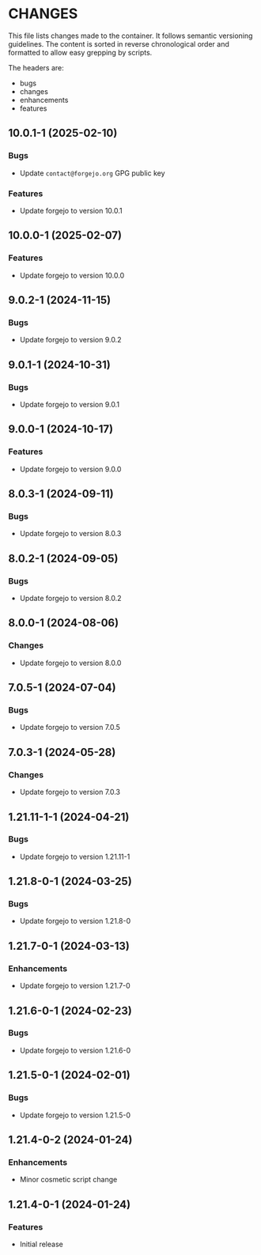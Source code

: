 # CHANGES

This file lists changes made to the container. It follows semantic versioning
guidelines. The content is sorted in reverse chronological order and formatted
to allow easy grepping by scripts.

The headers are:
- bugs
- changes
- enhancements
- features

## 10.0.1-1 (2025-02-10)

### Bugs

- Update `contact@forgejo.org` GPG public key

### Features

- Update forgejo to version 10.0.1

## 10.0.0-1 (2025-02-07)

### Features

- Update forgejo to version 10.0.0

## 9.0.2-1 (2024-11-15)

### Bugs

- Update forgejo to version 9.0.2

## 9.0.1-1 (2024-10-31)

### Bugs

- Update forgejo to version 9.0.1

## 9.0.0-1 (2024-10-17)

### Features

- Update forgejo to version 9.0.0

## 8.0.3-1 (2024-09-11)

### Bugs

- Update forgejo to version 8.0.3

## 8.0.2-1 (2024-09-05)

### Bugs

- Update forgejo to version 8.0.2

## 8.0.0-1 (2024-08-06)

### Changes

- Update forgejo to version 8.0.0

## 7.0.5-1 (2024-07-04)

### Bugs

- Update forgejo to version 7.0.5

## 7.0.3-1 (2024-05-28)

### Changes

- Update forgejo to version 7.0.3

## 1.21.11-1-1 (2024-04-21)

### Bugs

- Update forgejo to version 1.21.11-1

## 1.21.8-0-1 (2024-03-25)

### Bugs

- Update forgejo to version 1.21.8-0

## 1.21.7-0-1 (2024-03-13)

### Enhancements

- Update forgejo to version 1.21.7-0

## 1.21.6-0-1 (2024-02-23)

### Bugs

- Update forgejo to version 1.21.6-0

## 1.21.5-0-1 (2024-02-01)

### Bugs

- Update forgejo to version 1.21.5-0

## 1.21.4-0-2 (2024-01-24)

### Enhancements

- Minor cosmetic script change

## 1.21.4-0-1 (2024-01-24)

### Features

- Initial release
